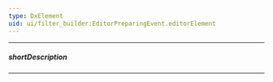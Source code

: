 ```yaml
---
type: DxElement
uid: ui/filter_builder:EditorPreparingEvent.editorElement
---
```

---
##### shortDescription
<!-- Description goes here -->

---
<!-- Description goes here -->